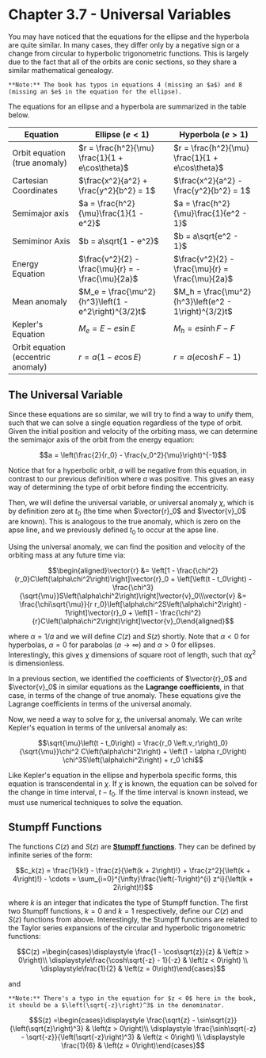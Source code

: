 # Chapter 3.7 - Universal Variables

You may have noticed that the equations for the ellipse and the hyperbola are quite similar. In many cases, they differ only by a negative sign or a change from circular to hyperbolic trigonometric functions. This is largely due to the fact that all of the orbits are conic sections, so they share a similar mathematical genealogy.

```{margin}
**Note:** The book has typos in equations 4 (missing an $a$) and 8 (missing an $e$ in the equation for the ellipse).
```

The equations for an ellipse and a hyperbola are summarized in the table below.

| Equation                           | Ellipse ($e < 1$)                                      | Hyperbola ($e > 1$)                                    |
|------------------------------------|--------------------------------------------------------|--------------------------------------------------------|
| Orbit equation (true anomaly)      | $r = \frac{h^2}{\mu} \frac{1}{1 + e\cos\theta}$      | $r = \frac{h^2}{\mu} \frac{1}{1 + e\cos\theta}$      |
| Cartesian Coordinates              | $\frac{x^2}{a^2} + \frac{y^2}{b^2} = 1$              | $\frac{x^2}{a^2} - \frac{y^2}{b^2} = 1$              |
| Semimajor axis                     | $a = \frac{h^2}{\mu}\frac{1}{1 - e^2}$               | $a = \frac{h^2}{\mu}\frac{1}{e^2 - 1}$               |
| Semiminor Axis                     | $b = a\sqrt{1 - e^2}$                                | $b = a\sqrt{e^2 - 1}$                                |
| Energy Equation                    | $\frac{v^2}{2} - \frac{\mu}{r} = -\frac{\mu}{2a}$    | $\frac{v^2}{2} - \frac{\mu}{r} = \frac{\mu}{2a}$     |
| Mean anomaly                       | $M_e = \frac{\mu^2}{h^3}\left(1 - e^2\right)^{3/2}t$ | $M_h = \frac{\mu^2}{h^3}\left(e^2 - 1\right)^{3/2}t$ |
| Kepler's Equation                  | $M_e = E - e \sin E$                                 | $M_h = e\sinh F - F$                                 |
| Orbit equation (eccentric anomaly) | $r = a\left(1 - e\cos E\right)$                      | $r = a\left(e\cosh F - 1\right)$                     |

## The Universal Variable

Since these equations are so similar, we will try to find a way to unify them, such that we can solve a single equation regardless of the type of orbit. Given the initial position and velocity of the orbiting mass, we can determine the semimajor axis of the orbit from the energy equation:

$$a = \left(\frac{2}{r_0} - \frac{v_0^2}{\mu}\right)^{-1}$$

Notice that for a hyperbolic orbit, $a$ will be negative from this equation, in contrast to our previous definition where $a$ was positive. This gives an easy way of determining the type of orbit before finding the eccentricity.

Then, we will define the universal variable, or universal anomaly $\chi$, which is by definition zero at $t_0$ (the time when $\vector{r}_0$ and $\vector{v}_0$ are known). This is analogous to the true anomaly, which is zero on the apse line, and we previously defined $t_0$ to occur at the apse line.

Using the universal anomaly, we can find the position and velocity of the orbiting mass at any future time via:

$$\begin{aligned}\vector{r} &= \left[1 - \frac{\chi^2}{r_0}C\left(\alpha\chi^2\right)\right]\vector{r}_0 + \left[\left(t - t_0\right) - \frac{\chi^3}{\sqrt{\mu}}S\left(\alpha\chi^2\right)\right]\vector{v}_0\\\vector{v} &= \frac{\chi\sqrt{\mu}}{r r_0}\left[\alpha\chi^2S\left(\alpha\chi^2\right) - 1\right]\vector{r}_0 + \left[1 - \frac{\chi^2}{r}C\left(\alpha\chi^2\right)\right]\vector{v}_0\end{aligned}$$

where $\alpha = 1/a$ and we will define $C(z)$ and $S(z)$ shortly. Note that $\alpha < 0$ for hyperbolas, $\alpha = 0$ for parabolas ($a\rightarrow\infty$) and $\alpha > 0$ for ellipses. Interestingly, this gives $\chi$ dimensions of square root of length, such that $\alpha\chi^2$ is dimensionless.

In a previous section, we identified the coefficients of $\vector{r}_0$ and $\vector{v}_0$ in similar equations as the **Lagrange coefficients**, in that case, in terms of the change of true anomaly. These equations give the Lagrange coefficients in terms of the universal anomaly.

Now, we need a way to solve for $\chi$, the universal anomaly. We can write Kepler's equation in terms of the universal anomaly as:

$$\sqrt{\mu}\left(t - t_0\right) = \frac{r_0 \left.v_r\right)_0}{\sqrt{\mu}}\chi^2 C\left(\alpha\chi^2\right) + \left(1 - \alpha r_0\right) \chi^3S\left(\alpha\chi^2\right) + r_0 \chi$$

Like Kepler's equation in the ellipse and hyperbola specific forms, this equation is transcendental in $\chi$. If $\chi$ is known, the equation can be solved for the change in time interval, $t - t_0$. If the time interval is known instead, we must use numerical techniques to solve the equation.

## Stumpff Functions

The functions $C(z)$ and $S(z)$ are [**Stumpff functions**](https://en.wikipedia.org/wiki/Stumpff_function). They can be defined by infinite series of the form:

$$c_k(z) = \frac{1}{k!} - \frac{z}{\left(k + 2\right)!} + \frac{z^2}{\left(k + 4\right)!} - \cdots = \sum_{i=0}^{\infty}\frac{\left(-1\right)^{i} z^i}{\left(k + 2i\right)!}$$

where $k$ is an integer that indicates the type of Stumpff function. The first two Stumpff functions, $k=0$ and $k=1$ respectively, define our $C(z)$ and $S(z)$ functions from above. Interestingly, the Stumpff functions are related to the Taylor series expansions of the circular and hyperbolic trigonometric functions:

$$C(z) =\begin{cases}\displaystyle \frac{1 - \cos\sqrt{z}}{z} & \left(z > 0\right)\\ \displaystyle\frac{\cosh\sqrt{-z} - 1}{-z} & \left(z < 0\right) \\ \displaystyle\frac{1}{2} & \left(z = 0\right)\end{cases}$$

and

```{margin}
**Note:** There's a typo in the equation for $z < 0$ here in the book, it should be a $\left(\sqrt{-z}\right)^3$ in the denominator.
```

$$S(z) =\begin{cases}\displaystyle \frac{\sqrt{z} - \sin\sqrt{z}}{\left(\sqrt{z}\right)^3} & \left(z > 0\right)\\ \displaystyle \frac{\sinh\sqrt{-z} - \sqrt{-z}}{\left(\sqrt{-z}\right)^3} & \left(z < 0\right) \\ \displaystyle \frac{1}{6} & \left(z = 0\right)\end{cases}$$
